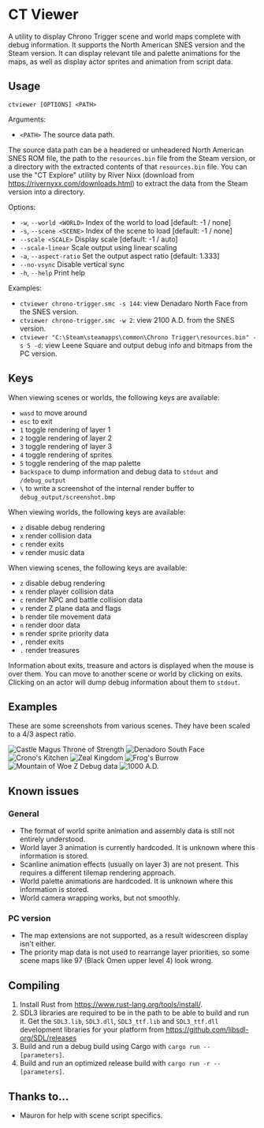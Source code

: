 # CT Viewer

A utility to display Chrono Trigger scene and world maps complete with debug information. It supports the North American
SNES version and the Steam version. It can display relevant tile and palette animations for the maps, as well as display
actor sprites and animation from script data.

## Usage

`ctviewer [OPTIONS] <PATH>`

Arguments:
- `<PATH>`  The source data path.

The source data path can be a headered or unheadered North American SNES ROM file, the path to the `resources.bin` file
from the Steam version, or a directory with the extracted contents of that `resources.bin` file. You can use the
"CT Explore" utility by River Nixx (download from https://rivernyxx.com/downloads.html) to extract the data from the
Steam version into a directory.

Options:
- `-w`, `--world <WORLD>`  Index of the world to load [default: -1 / none]
- `-s`, `--scene <SCENE>`  Index of the scene to load [default: -1 / none]
- `--scale <SCALE>`        Display scale [default: -1 / auto]
- `--scale-linear`         Scale output using linear scaling
- `-a`, `--aspect-ratio`   Set the output aspect ratio [default: 1.333]
- `--no-vsync`             Disable vertical sync
- `-h`, `--help`           Print help

Examples:
- `ctviewer chrono-trigger.smc -s 144`: view Denadaro North Face from the SNES version.
- `ctviewer chrono-trigger.smc -w 2`: view 2100 A.D. from the SNES version.
- `ctviewer "C:\Steam\steamapps\common\Chrono Trigger\resources.bin" -s 5 -d`: view Leene Square and output debug info and bitmaps from the PC version.

## Keys

When viewing scenes or worlds, the following keys are available:

- `wasd` to move around
- `esc` to exit
- `1` toggle rendering of layer 1
- `2` toggle rendering of layer 2
- `3` toggle rendering of layer 3
- `4` toggle rendering of sprites
- `5` toggle rendering of the map palette
- `backspace` to dump information and debug data to `stdout` and `/debug_output`
- `\` to write a screenshot of the internal render buffer to `debug_output/screenshot.bmp`

When viewing worlds, the following keys are available:

- `z` disable debug rendering
- `x` render collision data 
- `c` render exits
- `v` render music data

When viewing scenes, the following keys are available:

- `z` disable debug rendering
- `x` render player collision data
- `c` render NPC and battle collision data
- `v` render Z plane data and flags
- `b` render tile movement data
- `n` render door data
- `m` render sprite priority data
- `,` render exits
- `.` render treasures

Information about exits, treasure and actors is displayed when the mouse is over them. You can move to another scene
or world by clicking on exits. Clicking on an actor will dump debug information about them to `stdout`.

## Examples

These are some screenshots from various scenes. They have been scaled to a 4/3 aspect ratio.

![Castle Magus Throne of Strength](/readme/Castle%20Magus%20Throne%20of%20Strength.png "Castle Magus Throne of Strength. (SNES)")
![Denadoro South Face](/readme/Denadoro%20South%20Face.png "Denadoro South Face. (SNES)")
![Crono's Kitchen](/readme/Crono's%20Kitchen.png "Chrono's Kitchen. (SNES)")
![Zeal Kingdom](/readme/Zeal%20Kingdom.png "Zeal Kingdom world. (SNES)")
![Frog's Burrow](/readme/Frog's%20Burrow.png "Frog's Burrow with treasure contents. (PC)")
![Mountain of Woe Z Debug data](/readme/Mt%20Woe%20Debug.png "Mountain of Woe with Z debug information. (PC)")
![1000 A.D.](/readme/1000%20AD.png "1000 A.D. with exit debug information. (PC)")

## Known issues

### General

- The format of world sprite animation and assembly data is still not entirely understood.
- World layer 3 animation is currently hardcoded. It is unknown where this information is stored.
- Scanline animation effects (usually on layer 3) are not present. This requires a different tilemap rendering approach.
- World palette animations are hardcoded. It is unknown where this information is stored.
- World camera wrapping works, but not smoothly.

### PC version

- The map extensions are not supported, as a result widescreen display isn't either.
- The priority map data is not used to rearrange layer priorities, so some scene maps like 97 (Black Omen upper level 4)
look wrong.

## Compiling

1. Install Rust from https://www.rust-lang.org/tools/install/.
2. SDL3 libraries are required to be in the path to be able to build and run it. Get the `SDL3.lib`, `SDL3.dll`, `SDL3_ttf.lib` and `SDL3_ttf.dll` development libraries for your platform from https://github.com/libsdl-org/SDL/releases
3. Build and run a debug build using Cargo with `cargo run -- [parameters]`.
4. Build and run an optimized release build with `cargo run -r -- [parameters]`.

## Thanks to...

- Mauron for help with scene script specifics.
